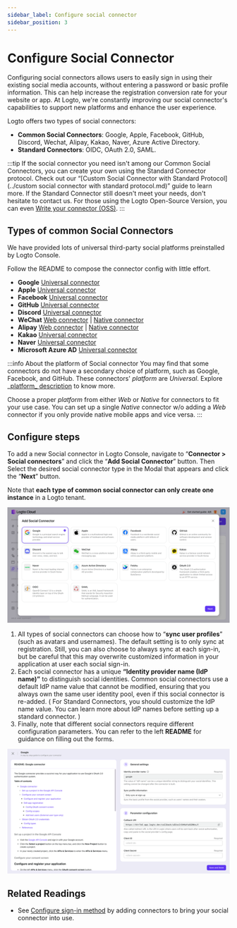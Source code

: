 ```yaml
---
sidebar_label: Configure social connector
sidebar_position: 3
---
```


# Configure Social Connector

Configuring social connectors allows users to easily sign in using their existing social media accounts, without entering a password or basic profile information. This can help increase the registration conversion rate for your website or app. At Logto, we're constantly improving our social connector's capabilities to support new platforms and enhance the user experience.

Logto offers two types of social connectors:

- **Common Social Connectors**: Google, Apple, Facebook, GitHub, Discord, Wechat, Alipay, Kakao, Naver, Azure Active Directory.
- **Standard Connectors**: OIDC, OAuth 2.0, SAML.

:::tip
If the social connector you need isn't among our Common Social Connectors, you can create your own using the Standard Connector protocol. Check out our “[Custom Social Connector with Standard Protocol](../custom social connector with standard protocol.md)” guide to learn more.
If the Standard Connector still doesn't meet your needs, don't hesitate to contact us. For those using the Logto Open-Source Version, you can even [Write your connector (OSS)](../create-your-connector/).
:::

## Types of common Social Connectors

We have provided lots of universal third-party social platforms preinstalled by Logto Console.

Follow the README to compose the connector config with little effort.

- **Google** [Universal connector](https://github.com/logto-io/connectors/tree/master/packages/connector-google)
- **Apple** [Universal connector](https://github.com/logto-io/connectors/tree/master/packages/connector-apple)
- **Facebook** [Universal connector](https://github.com/logto-io/connectors/tree/master/packages/connector-facebook)
- **GitHub** [Universal connector](https://github.com/logto-io/connectors/tree/master/packages/connector-github)
- **Discord** [Universal connector](https://github.com/logto-io/connectors/tree/master/packages/connector-discord)
- **WeChat** [Web connector](https://github.com/logto-io/connectors/tree/master/packages/connector-wechat-web) | [Native connector](https://github.com/logto-io/connectors/tree/master/packages/connector-wechat-native)
- **Alipay** [Web connector](https://github.com/logto-io/connectors/tree/master/packages/connector-alipay-web) | [Native connector](https://github.com/logto-io/connectors/tree/master/packages/connector-alipay-native)
- **Kakao** [Universal connector](https://github.com/logto-io/connectors/tree/master/packages/connector-kakao)
- **Naver** [Universal connector](https://github.com/logto-io/connectors/tree/master/packages/connector-naver)
- **Microsoft Azure AD** [Universal connector](https://github.com/logto-io/connectors/tree/master/packages/connector-azuread)

:::info About the platform of Social connector
You may find that some connectors do not have a secondary choice of platform, such as Google, Facebook, and GitHub. These connectors' _platform_ are _Universal_. Explore _[platform_ description](https://docs.logto.io/docs/references/connectors/#platform) to know more.

Choose a proper _platform_ from either _Web_ or _Native_ for connectors to fit your use case. You can set up a single _Native_ connector w/o adding a _Web_ connector if you only provide native mobile apps and vice versa.
:::

## Configure steps

To add a new Social connector in Logto Console, navigate to “**Connector > Social connectors**” and click the “**Add Social Connector**” button. Then Select the desired social connector type in the Modal that appears and click the “**Next**” button.

Note that **each type of common social connector can only create one instance** in a Logto tenant.

![Add social connector](./assets/configure-add-social-connector.png)

1. All types of social connectors can choose how to “**sync user profiles**” (such as avatars and usernames). The default setting is to only sync at registration. Still, you can also choose to always sync at each sign-in, but be careful that this may overwrite customized information in your application at user each social sign-in.
2. Each social connector has a unique **“Identity provider name (IdP name)”** to distinguish social identities. Common social connectors use a default IdP name value that cannot be modified, ensuring that you always own the same user identity pool, even if this social connector is re-added. ( For Standard Connectors, you should customize the IdP name value. You can learn more about IdP names before setting up a standard connector. )
3. Finally, note that different social connectors require different configuration parameters. You can refer to the left **README** for guidance on filling out the forms.

![Configure social connector guideline](./assets/configure-social-connector-guideline.png)

## **Related Readings**

- See [Configure sign-in method](../customize-sie/configure-sign-in-methods/) by adding connectors to bring your social connector into use.
